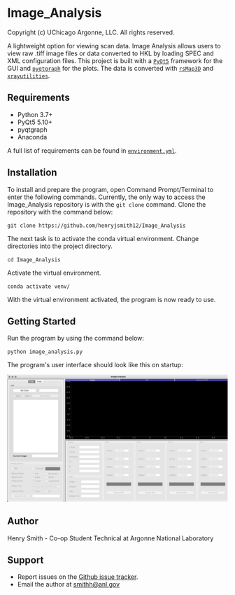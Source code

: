 # Image_Analysis

Copyright (c) UChicago Argonne, LLC. All rights reserved.

A lightweight option for viewing scan data. Image Analysis allows users to view raw .tiff image files or data converted to HKL by loading SPEC and XML configuration files. This project is built with a [`PyQt5`](https://github.com/baoboa/pyqt5) framework for the GUI and [`pyqtgraph`](https://github.com/pyqtgraph/pyqtgraph) for the plots. The data is converted with [`rsMap3D`](https://github.com/AdvancedPhotonSource/rsMap3D) and [`xrayutilities`](https://github.com/dkriegner/xrayutilities).

## Requirements

* Python 3.7+
* PyQt5 5.10+
* pyqtgraph 
* Anaconda

A full list of requirements can be found in [`environment.yml`](https://github.com/henryjsmith12/Image_Analysis/blob/master/environment.yml).


## Installation

To install and prepare the program, open Command Prompt/Terminal to enter the following commands. Currently, the only way to access the Image_Analysis repository is with the `git clone` command.  Clone the repository with the command below:

```
git clone https://github.com/henryjsmith12/Image_Analysis
```

The next task is to activate the conda virtual environment. Change directories into the project directory.

```
cd Image_Analysis
```

Activate the virtual environment.

```
conda activate venv/
```

With the virtual environment activated, the program is now ready to use.

## Getting Started

Run the program by using the command below:

```
python image_analysis.py
```

The program's user interface should look like this on startup:

![Image Analysis GUI on Startup](https://github.com/henryjsmith12/Image_Analysis/blob/master/Screenshots/startup_gui.jpg)

## Author

Henry Smith - Co-op Student Technical at Argonne National Laboratory

## Support

* Report issues on the [Github issue tracker](https://github.com/henryjsmith12/Image_Analysis/issues).
* Email the author at smithh@anl.gov


